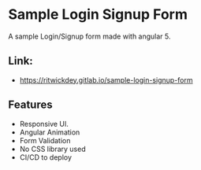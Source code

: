 # Sample Login Signup Form

A sample Login/Signup form made with angular 5.

## Link: 
-  https://ritwickdey.gitlab.io/sample-login-signup-form


## Features
- Responsive UI.
- Angular Animation
- Form Validation
- No CSS library used
- CI/CD to deploy